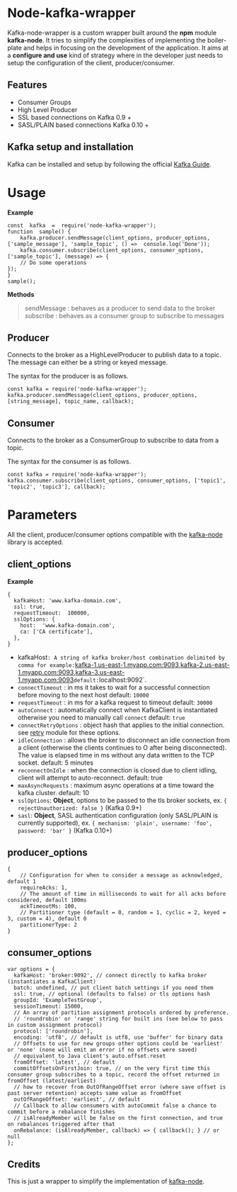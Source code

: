 <h1 id="node-kafka-wrapper">Node-kafka-wrapper</h1>
<p>Kafka-node-wrapper is a custom wrapper built around the <strong>npm</strong> module <strong>kafka-node</strong>. It tries to simplify the complexities of implementing the boiler-plate and helps in focusing on the development of the application. It aims at a <strong>configure and use</strong> kind of strategy where in the developer just needs to setup the configuration of the client, producer/consumer.</p>
<h2 id="features">Features</h2>
<ul>
<li>Consumer Groups</li>
<li>High Level Producer</li>
<li>SSL based connections on Kafka 0.9 +</li>
<li>SASL/PLAIN based connections Kafka 0.10 +</li>
</ul>
<h2 id="kafka-setup-and-installation">Kafka setup and installation</h2>
<p>Kafka can be installed and setup by following the official <a href="http://kafka.apache.org/documentation.html#quickstart">Kafka Guide</a>.</p>
<h1 id="usage">Usage</h1>
<p><strong>Example</strong></p>
<pre><code>const  kafka  =  require('node-kafka-wrapper');
function  sample() {
    kafka.producer.sendMessage(client_options, producer_options, ['sample_message'], 'sample_topic', () =&gt;  console.log('Done'));
    kafka.consumer.subscribe(client_options, consumer_options, ['sample_topic'], (message) =&gt; {
    // Do some operations
});
}
sample();
</code></pre>
<p><strong>Methods</strong></p>
<blockquote>
<p>sendMessage : behaves as a producer to send data to the broker<br>
subscribe : behaves as a consumer group to subscribe to messages</p>
</blockquote>
<h2 id="producer">Producer</h2>
<p>Connects to the broker as a HighLevelProducer to publish data to a topic. The message can either be a string or keyed message.</p>
<p>The syntax for the producer is as follows.</p>
<pre><code>const kafka = require('node-kafka-wrapper');
kafka.producer.sendMessage(client_options, producer_options, [string_message], topic_name, callback);
</code></pre>
<h2 id="consumer">Consumer</h2>
<p>Connects to the broker as a ConsumerGroup to subscribe to data from a topic.</p>
<p>The syntax for the consumer is as follows.</p>
<pre><code>const kafka = require('node-kafka-wrapper');
kafka.consumer.subscribe(client_options, consumer_options, ['topic1', 'topic2', 'topic3'], callback);
</code></pre>
<h1 id="parameters">Parameters</h1>
<p>All the client, producer/consumer options compatible with the <a href="https://www.npmjs.com/package/kafka-node">kafka-node</a> library is accepted.</p>
<h2 id="client_options">client_options</h2>
<p><strong>Example</strong></p>
<pre><code>{
  kafkaHost: 'www.kafka-domain.com',
  ssl: true,
  requestTimeout:  100000,
  sslOptions: {
    host:  'www.kafka-domain.com',
    ca: ['CA certificate'],
  },
}
</code></pre>
<ul>
<li>kafkaHost<code>: A string of kafka broker/host combination delimited by comma for example:</code><a href="http://kafka-1.us-east-1.myapp.com:9093">kafka-1.us-east-1.myapp.com:9093</a>,<a href="http://kafka-2.us-east-1.myapp.com:9093">kafka-2.us-east-1.myapp.com:9093</a>,<a href="http://kafka-3.us-east-1.myapp.com:9093">kafka-3.us-east-1.myapp.com:9093</a><code>default:</code>localhost:9092`.</li>
<li><code>connectTimeout</code>  : in ms it takes to wait for a successful connection before moving to the next host default:  <code>10000</code></li>
<li><code>requestTimeout</code>  : in ms for a kafka request to timeout default:  <code>30000</code></li>
<li><code>autoConnect</code>  : automatically connect when KafkaClient is instantiated otherwise you need to manually call  <code>connect</code>  default:  <code>true</code></li>
<li><code>connectRetryOptions</code>  : object hash that applies to the initial connection. see  <a href="https://www.npmjs.com/package/retry">retry</a>  module for these options.</li>
<li><code>idleConnection</code>  : allows the broker to disconnect an idle connection from a client (otherwise the clients continues to O after being disconnected). The value is elapsed time in ms without any data written to the TCP socket. default: 5 minutes</li>
<li><code>reconnectOnIdle</code>  : when the connection is closed due to client idling, client will attempt to auto-reconnect. default: true</li>
<li><code>maxAsyncRequests</code>  : maximum async operations at a time toward the kafka cluster. default: 10</li>
<li><code>sslOptions</code>:  <strong>Object</strong>, options to be passed to the tls broker sockets, ex.  <code>{ rejectUnauthorized: false }</code>  (Kafka 0.9+)</li>
<li><code>sasl</code>:  <strong>Object</strong>, SASL authentication configuration (only SASL/PLAIN is currently supported), ex.  <code>{ mechanism: 'plain', username: 'foo', password: 'bar' }</code>  (Kafka 0.10+)</li>
</ul>
<h2 id="producer_options">producer_options</h2>
<pre><code>{
    // Configuration for when to consider a message as acknowledged, default 1
    requireAcks: 1,
    // The amount of time in milliseconds to wait for all acks before considered, default 100ms
    ackTimeoutMs: 100,
    // Partitioner type (default = 0, random = 1, cyclic = 2, keyed = 3, custom = 4), default 0
    partitionerType: 2
}
</code></pre>
<h2 id="consumer_options">consumer_options</h2>
<pre><code>var options = {
  kafkaHost: 'broker:9092', // connect directly to kafka broker (instantiates a KafkaClient)
  batch: undefined, // put client batch settings if you need them
  ssl: true, // optional (defaults to false) or tls options hash
  groupId: 'ExampleTestGroup',
  sessionTimeout: 15000,
  // An array of partition assignment protocols ordered by preference.
  // 'roundrobin' or 'range' string for built ins (see below to pass in custom assignment protocol)
  protocol: ['roundrobin'],
  encoding: 'utf8', // default is utf8, use 'buffer' for binary data
  // Offsets to use for new groups other options could be 'earliest' or 'none' (none will emit an error if no offsets were saved)
  // equivalent to Java client's auto.offset.reset
  fromOffset: 'latest', // default
  commitOffsetsOnFirstJoin: true, // on the very first time this consumer group subscribes to a topic, record the offset returned in fromOffset (latest/earliest)
  // how to recover from OutOfRangeOffset error (where save offset is past server retention) accepts same value as fromOffset
  outOfRangeOffset: 'earliest', // default
  // Callback to allow consumers with autoCommit false a chance to commit before a rebalance finishes
  // isAlreadyMember will be false on the first connection, and true on rebalances triggered after that
  onRebalance: (isAlreadyMember, callback) =&gt; { callback(); } // or null
};
</code></pre>
<h2 id="credits">Credits</h2>
<p>This is just a wrapper to simplify the implementation of <a href="https://www.npmjs.com/package/kafka-node">kafka-node</a>.</p>
